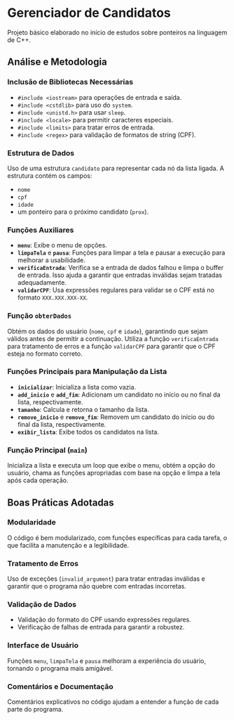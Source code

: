# Gerenciador de Candidatos

Projeto básico elaborado no início de estudos sobre ponteiros na linguagem de C++.

## Análise e Metodologia

### Inclusão de Bibliotecas Necessárias
- `#include <iostream>` para operações de entrada e saída.
- `#include <cstdlib>` para uso do `system`.
- `#include <unistd.h>` para usar `sleep`.
- `#include <locale>` para permitir caracteres especiais.
- `#include <limits>` para tratar erros de entrada.
- `#include <regex>` para validação de formatos de string (CPF).

### Estrutura de Dados
Uso de uma estrutura `candidato` para representar cada nó da lista ligada. A estrutura contém os campos:
- `nome`
- `cpf`
- `idade`
- um ponteiro para o próximo candidato (`prox`).

### Funções Auxiliares
- **`menu`**: Exibe o menu de opções.
- **`limpaTela`** e **`pausa`**: Funções para limpar a tela e pausar a execução para melhorar a usabilidade.
- **`verificaEntrada`**: Verifica se a entrada de dados falhou e limpa o buffer de entrada. Isso ajuda a garantir que entradas inválidas sejam tratadas adequadamente.
- **`validarCPF`**: Usa expressões regulares para validar se o CPF está no formato `XXX.XXX.XXX-XX`.

### Função `obterDados`
Obtém os dados do usuário (`nome`, `cpf` e `idade`), garantindo que sejam válidos antes de permitir a continuação. Utiliza a função `verificaEntrada` para tratamento de erros e a função `validarCPF` para garantir que o CPF esteja no formato correto.

### Funções Principais para Manipulação da Lista
- **`inicializar`**: Inicializa a lista como vazia.
- **`add_inicio`** e **`add_fim`**: Adicionam um candidato no início ou no final da lista, respectivamente.
- **`tamanho`**: Calcula e retorna o tamanho da lista.
- **`remove_inicio`** e **`remove_fim`**: Removem um candidato do início ou do final da lista, respectivamente.
- **`exibir_lista`**: Exibe todos os candidatos na lista.

### Função Principal (`main`)
Inicializa a lista e executa um loop que exibe o menu, obtém a opção do usuário, chama as funções apropriadas com base na opção e limpa a tela após cada operação.

## Boas Práticas Adotadas

### Modularidade
O código é bem modularizado, com funções específicas para cada tarefa, o que facilita a manutenção e a legibilidade.

### Tratamento de Erros
Uso de exceções (`invalid_argument`) para tratar entradas inválidas e garantir que o programa não quebre com entradas incorretas.

### Validação de Dados
- Validação do formato do CPF usando expressões regulares.
- Verificação de falhas de entrada para garantir a robustez.

### Interface de Usuário
Funções `menu`, `limpaTela` e `pausa` melhoram a experiência do usuário, tornando o programa mais amigável.

### Comentários e Documentação
Comentários explicativos no código ajudam a entender a função de cada parte do programa.
